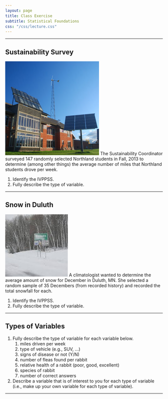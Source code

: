 ```yaml
---
layout: page
title: Class Exercise
subtitle: Statistical Foundations
css: "/css/lecture.css"
---
```


----

## Sustainability Survey
<img src="imgs/ncmellc.jpg" alt="NC MELLC" class="img-right">
The Sustainability Coordinator surveyed 147 randomly selected Northland students in Fall, 2013 to determine (among other things) the average number of miles that Northland students drove per week.

1. Identify the IVPPSS.
1. Fully describe the type of variable.

----

## Snow in Duluth
<img src="imgs/duluthsnow.jpg" alt="Duluth snow" class="img-right">
A climatologist wanted to determine the average amount of snow for December in Duluth, MN.  She selected a random sample of 35 Decembers (from recorded history) and recorded the total snowfall for each.

1. Identify the IVPPSS.
1. Fully describe the type of variable.

----

## Types of Variables

1. Fully describe the type of variable for each variable below.
    1. miles driven per week
    1. type of vehicle (e.g., SUV, …)
    1. signs of disease or not (Y/N)
    1. number of fleas found per rabbit
    1. relative health of a rabbit (poor, good, excellent)
    1. species of rabbit
    1. number of correct answers
2. Describe a variable that is of interest to you for each type of variable (i.e., make up your own variable for each type of variable).

----
